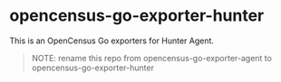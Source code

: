 # opencensus-go-exporter-hunter

This is an OpenCensus Go exporters for Hunter Agent.

> NOTE: rename this repo from opencensus-go-exporter-agent to opencensus-go-exporter-hunter
